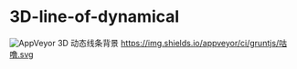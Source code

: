 # 3D-line-of-dynamical
![AppVeyor](https://img.shields.io/appveyor/ci/velg/米粒.svg)   3D 动态线条背景
https://img.shields.io/appveyor/ci/gruntjs/咕噜.svg
